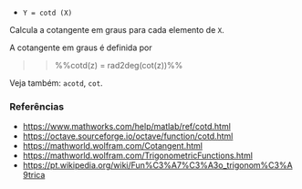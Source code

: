 * `Y = cotd (X)`

Calcula a cotangente em graus para cada elemento de `X`.

A cotangente em graus é definida por

>> %%cotd(z) = rad2deg(cot(z))%%

Veja também: `acotd`, `cot`.

### Referências

* https://www.mathworks.com/help/matlab/ref/cotd.html
* https://octave.sourceforge.io/octave/function/cotd.html
* https://mathworld.wolfram.com/Cotangent.html
* https://mathworld.wolfram.com/TrigonometricFunctions.html
* https://pt.wikipedia.org/wiki/Fun%C3%A7%C3%A3o_trigonom%C3%A9trica
